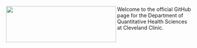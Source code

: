 
# <a href="https://www.lerner.ccf.org/quantitative-health/"><img src="https://github.com/ClevelandClinicQHS/.github/assets/46714834/a9fb5437-2cb4-4574-a18b-95135b715419" align="left" width="300" height="100" /></a>


Welcome to the official GitHub page for the Department of Quantitative Health Sciences at Cleveland Clinic.
